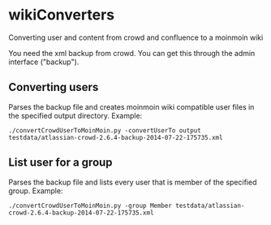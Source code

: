 # wikiConverters

Converting user and content from crowd and confluence to a moinmoin wiki

You need the xml backup from crowd. You can get this through the admin interface ("backup"). 

## Converting users

Parses the backup file and creates moinmoin wiki compatible user files in the specified output directory. Example:

    ./convertCrowdUserToMoinMoin.py -convertUserTo output testdata/atlassian-crowd-2.6.4-backup-2014-07-22-175735.xml

## List user for a group

Parses the backup file and lists every user that is member of the specified group. Example:

    ./convertCrowdUserToMoinMoin.py -group Member testdata/atlassian-crowd-2.6.4-backup-2014-07-22-175735.xml    

